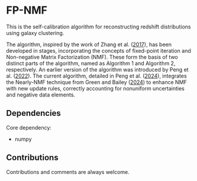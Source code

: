 # FP-NMF

This is the self-calibration algorithm for reconstructing redshift distributions using galaxy clustering.

The algorithm, inspired by the work of Zhang et al. ([2017](https://ui.adsabs.harvard.edu/abs/2017ApJ...848...44Z/abstract)), has been developed in stages, incorporating the concepts of fixed-point iteration and Non-negative Matrix Factorization (NMF). These form the basis of two distinct parts of the algorithm, named as Algorithm 1 and Algorithm 2, respectively. An earlier version of the algorithm was introduced by Peng et al. ([2022](https://ui.adsabs.harvard.edu/abs/2022MNRAS.516.6210P/abstract)). The current algorithm, detailed in Peng et al. ([2024](https://ui.adsabs.harvard.edu/abs/2024JCAP...10..025P/abstract)), integrates the Nearly-NMF technique from Green and Bailey ([2024](https://ui.adsabs.harvard.edu/abs/2024ITSP...72.5187G/abstract)) to enhance NMF with new update rules, correctly accounting for nonuniform uncertainties and negative data elements.

## Dependencies

Core dependency:

   - numpy

## Contributions

Contributions and comments are always welcome.

